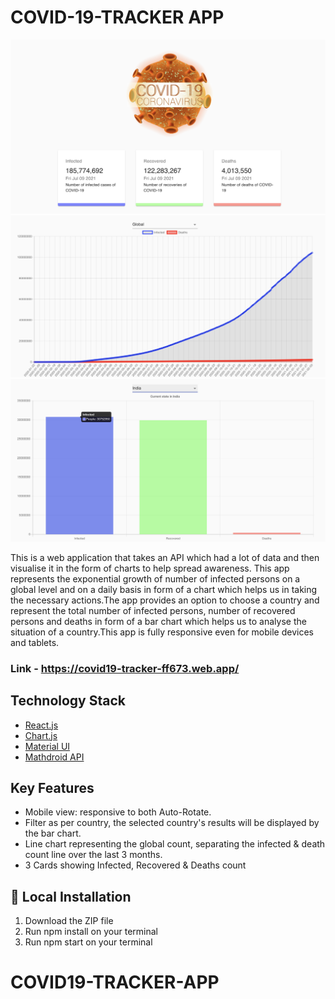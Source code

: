 # COVID-19-TRACKER APP

![covid19 tracker](https://raw.githubusercontent.com/UV-3/COVID19-TRACKER-APP/master/src/images/Screenshot%202021-07-09%20at%2010.42.27%20PM.png)
![covid19 tracker](https://raw.githubusercontent.com/UV-3/COVID19-TRACKER-APP/master/src/images/Screenshot%202021-07-09%20at%2010.42.41%20PM.png)
![covid19 tracker](https://raw.githubusercontent.com/UV-3/COVID19-TRACKER-APP/master/src/images/Screenshot%202021-07-09%20at%2010.42.53%20PM.png)


This is a  web application that takes an API which had a lot of data and then visualise it in the form of charts to help spread awareness. This app  represents the exponential growth of number of infected persons  on a global level and  on a daily basis  in form of a chart  which helps us in taking the  necessary actions.The app provides an  option to choose a country and represent the  total number of infected persons, number of recovered persons and deaths in form of a bar chart which helps us to analyse  the  situation of a country.This app is fully responsive even for mobile devices and tablets.

### Link - https://covid19-tracker-ff673.web.app/

## Technology Stack

- [React.js](https://reactjs.org/)
- [Chart.js](https://www.chartjs.org/)
- [Material UI](https://material-ui.com/)
- [Mathdroid API](https://covid19.mathdro.id/api)


## Key Features

- Mobile view: responsive to both Auto-Rotate.
- Filter as per country, the selected country's results will be displayed by the 
  bar chart.
- Line chart representing the global count, separating the infected & death count
  line over the last 3 months.
-  3 Cards showing Infected, Recovered & Deaths count

## 🏃‍ Local Installation

1. Download the ZIP file
2. Run npm install on your terminal
3. Run npm start on your terminal

# COVID19-TRACKER-APP
